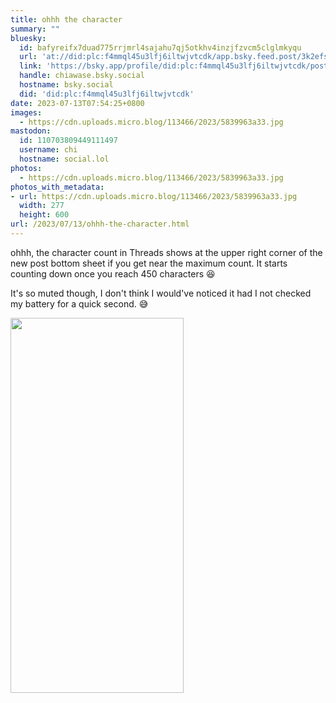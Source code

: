 ```yaml
---
title: ohhh the character
summary: ""
bluesky:
  id: bafyreifx7duad775rrjmrl4sajahu7qj5otkhv4inzjfzvcm5clglmkyqu
  url: 'at://did:plc:f4mmql45u3lfj6iltwjvtcdk/app.bsky.feed.post/3k2efs5hwzb2w'
  link: 'https://bsky.app/profile/did:plc:f4mmql45u3lfj6iltwjvtcdk/post/3k2efs5hwzb2w'
  handle: chiawase.bsky.social
  hostname: bsky.social
  did: 'did:plc:f4mmql45u3lfj6iltwjvtcdk'
date: 2023-07-13T07:54:25+0800
images:
  - https://cdn.uploads.micro.blog/113466/2023/5839963a33.jpg
mastodon:
  id: 110703809449111497
  username: chi
  hostname: social.lol
photos:
  - https://cdn.uploads.micro.blog/113466/2023/5839963a33.jpg
photos_with_metadata:
- url: https://cdn.uploads.micro.blog/113466/2023/5839963a33.jpg
  width: 277
  height: 600
url: /2023/07/13/ohhh-the-character.html
---
```


ohhh, the character count in Threads shows at the upper right corner of the new post bottom sheet if you get near the maximum count. It starts counting down once you reach 450 characters 😆

It's so muted though, I don't think I would've noticed it had I not checked my battery for a quick second. 😅

<img src="uploads/2023/5839963a33.jpg" width="277" height="600" alt="">
